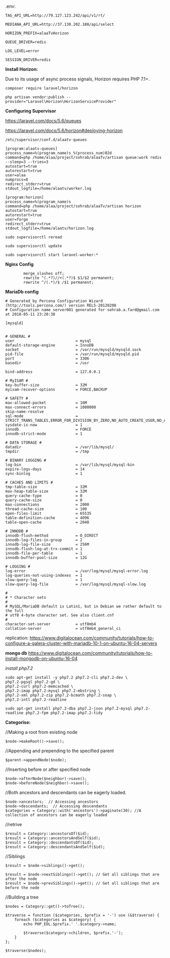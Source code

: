 .env:

`TAG_API_URL=http://79.127.123.242/api/v1/rt/`

`MEDIANA_API_URL=http://37.130.202.188/api/select`

`HORIZON_PREFIX=alaaTvHorizon`

`QUEUE_DRIVER=redis`

`LOG_LEVEL=error`

`SESSION_DRIVER=redis`
 
**Install Horizon:**

Due to its usage of async process signals, Horizon requires PHP 7.1+.

```
composer require laravel/horizon

php artisan vendor:publish --provider="Laravel\Horizon\HorizonServiceProvider"
```

**Configuring Supervisor**

https://laravel.com/docs/5.6/queues

https://laravel.com/docs/5.6/horizon#deploying-horizon

`/etc/supervisor/conf.d/alaatv-queues`
```$xslt
[program:alaatv-queues]
process_name=%(program_name)s_%(process_num)02d
command=php /home/alaa/project/sohrab/alaaTv/artisan queue:work redis --sleep=3 --tries=3
autostart=true
autorestart=true
user=alaa
numprocs=8
redirect_stderr=true
stdout_logfile=/home/alaatv/worker.log
```
```$xslt
[program:horizon]
process_name=%(program_name)s
command=php /home/alaa/project/sohrab/alaaTv/artisan horizon
autostart=true
autorestart=true
user=forge
redirect_stderr=true
stdout_logfile=/home/alaatv/horizon.log
```

```
sudo supervisorctl reread

sudo supervisorctl update

sudo supervisorctl start laravel-worker:*
```

**Nginx Config**
```$xslt
        merge_slashes off;
        rewrite ^(.*?)//+(.*?)$ $1/$2 permanent;
        rewrite ^/(.*)/$ /$1 permanent;
```

**MariaDb config**

```
# Generated by Percona Configuration Wizard (http://tools.percona.com/) version REL5-20120208
# Configuration name server001 generated for sohrab.a.fard@gmail.com at 2018-05-11 23:20:38

[mysqld]


# GENERAL #
user                           = mysql
default-storage-engine         = InnoDB
socket                         = /var/run/mysqld/mysqld.sock
pid-file                       = /var/run/mysqld/mysqld.pid
port                           = 3306
basedir                        = /usr

bind-address                   = 127.0.0.1

# MyISAM #
key-buffer-size                = 32M
myisam-recover-options         = FORCE,BACKUP

# SAFETY #
max-allowed-packet             = 16M
max-connect-errors             = 1000000
skip-name-resolve
sql-mode                       = STRICT_TRANS_TABLES,ERROR_FOR_DIVISION_BY_ZERO,NO_AUTO_CREATE_USER,NO_AUTO_VALUE_ON_ZERO,NO_ENGINE_SUBSTITUTION,NO_ZERO_DATE,NO_ZERO_IN_DATE,ONLY_FULL_GROUP_BY
sysdate-is-now                 = 1
innodb                         = FORCE
innodb-strict-mode             = 1

# DATA STORAGE #
datadir                        = /var/lib/mysql/
tmpdir                         = /tmp

# BINARY LOGGING #
log-bin                        = /var/lib/mysql/mysql-bin
expire-logs-days               = 14
sync-binlog                    = 1

# CACHES AND LIMITS #
tmp-table-size                 = 32M
max-heap-table-size            = 32M
query-cache-type               = 0
query-cache-size               = 0
max-connections                = 2000
thread-cache-size              = 100
open-files-limit               = 65535
table-definition-cache         = 4096
table-open-cache               = 2048

# INNODB #
innodb-flush-method            = O_DIRECT
innodb-log-files-in-group      = 2
innodb-log-file-size           = 256M
innodb-flush-log-at-trx-commit = 1
innodb-file-per-table          = 1
innodb-buffer-pool-size        = 12G

# LOGGING #
log-error                      = /var/log/mysql/mysql-error.log
log-queries-not-using-indexes  = 1
slow-query-log                 = 1
slow-query-log-file            = /var/log/mysql/mysql-slow.log

#
# * Character sets
#
# MySQL/MariaDB default is Latin1, but in Debian we rather default to the full
# utf8 4-byte character set. See also client.cnf
#
character-set-server           = utf8mb4
collation-server               = utf8mb4_general_ci
```
replication:
https://www.digitalocean.com/community/tutorials/how-to-configure-a-galera-cluster-with-mariadb-10-1-on-ubuntu-16-04-servers

**mongo db**
https://www.digitalocean.com/community/tutorials/how-to-install-mongodb-on-ubuntu-16-04

*install php7.2*
```
sudo apt-get install -y php7.2 php7.2-cli php7.2-dev \
php7.2-pgsql php7.2-gd \
php7.2-curl php7.2-memcached \
php7.2-imap php7.2-mysql php7.2-mbstring \
php7.2-xml php7.2-zip php7.2-bcmath php7.2-soap \
php7.2-intl php7.2-readline

sudo apt-get install php7.2-dba php7.2-json php7.2-mysql php7.2-readline php7.2-fpm php7.2-imap php7.2-tidy
```

**Categorise:**


//Making a root from existing node

```
$node->makeRoot()->save();
```

//Appending and prepending to the specified parent
```
$parent->appendNode($node);
```

//Inserting before or after specified node
```
$node->afterNode($neighbor)->save();
$node->beforeNode($neighbor)->save();
```

//Both ancestors and descendants can be eagerly loaded.
```
$node->ancestors;  // Accessing ancestors
$node->descendants;  // Accessing descendants
$categories = Category::with('ancestors')->paginate(30); //A collection of ancestors can be eagerly loaded
```

//retrive
```
$result = Category::ancestorsOf($id);
$result = Category::ancestorsAndSelf($id);
$result = Category::descendantsOf($id);
$result = Category::descendantsAndSelf($id);
```

//Siblings
```
$result = $node->siblings()->get();

$result = $node->nextSiblings()->get(); // Get all siblings that are after the node
$result = $node->prevSiblings()->get(); // Get all siblings that are before the node
```

//Building a tree
```
$nodes = Category::get()->toTree();

$traverse = function ($categories, $prefix = '-') use (&$traverse) {
    foreach ($categories as $category) {
        echo PHP_EOL.$prefix.' '.$category->name;

        $traverse($category->children, $prefix.'-');
    }
};

$traverse($nodes);
```